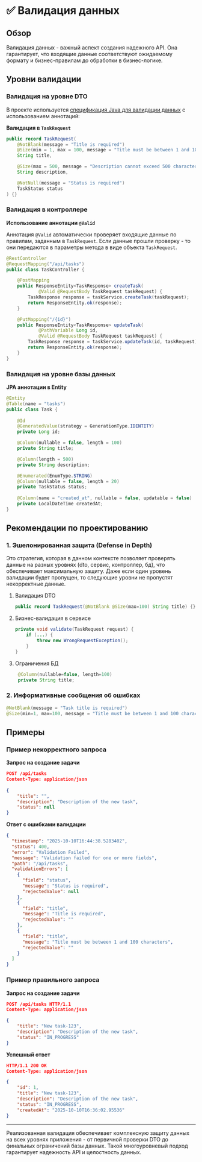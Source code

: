 # ✅ Валидация данных

## Обзор

Валидация данных - важный аспект создания надежного API. 
Она гарантирует, что входящие данные соответствуют ожидаемому формату
и бизнес-правилам до обработки в бизнес-логике.

## Уровни валидации

### Валидация на уровне DTO

В проекте используется [спецификация Java для валидации данных](https://docs.spring.io/spring-framework/reference/core/validation/beanvalidation.html) с использованием аннотаций:

**Валидация в `TaskRequest`**

```java
public record TaskRequest(
    @NotBlank(message = "Title is required")
    @Size(min = 1, max = 100, message = "Title must be between 1 and 100 characters")
    String title,

    @Size(max = 500, message = "Description cannot exceed 500 characters")
    String description,

    @NotNull(message = "Status is required")
    TaskStatus status
) {}
```

### Валидация в контроллере

**Использование аннотации `@Valid`**

Аннотация `@Valid` автоматически проверяет входящие данные по правилам, заданным в `TaskRequest`. Если данные прошли 
проверку - то они передаются в параметры метода в виде объекта `TaskRequest`.

```java
@RestController
@RequestMapping("/api/tasks")
public class TaskController {

    @PostMapping
    public ResponseEntity<TaskResponse> createTask(
            @Valid @RequestBody TaskRequest taskRequest) {
        TaskResponse response = taskService.createTask(taskRequest);
        return ResponseEntity.ok(response);
    }

    @PutMapping("/{id}")
    public ResponseEntity<TaskResponse> updateTask(
            @PathVariable Long id,
            @Valid @RequestBody TaskRequest taskRequest) {
        TaskResponse response = taskService.updateTask(id, taskRequest);
        return ResponseEntity.ok(response);
    }
}
```

### Валидация на уровне базы данных

**JPA аннотации в Entity**

```java
@Entity
@Table(name = "tasks")
public class Task {
    
    @Id
    @GeneratedValue(strategy = GenerationType.IDENTITY)
    private Long id;

    @Column(nullable = false, length = 100)
    private String title;

    @Column(length = 500)
    private String description;

    @Enumerated(EnumType.STRING)
    @Column(nullable = false, length = 20)
    private TaskStatus status;
    
    @Column(name = "created_at", nullable = false, updatable = false)
    private LocalDateTime createdAt;
}
```

## Рекомендации по проектированию

### 1. Эшелонированная защита (Defense in Depth)

Это стратегия, которая в данном контексте позволяет проверять данные на разных уровнях 
(dto, сервис, контроллер, бд), что обеспечивает максимальную защиту. Даже если один уровень валидации будет 
пропущен, то следующие уровни не пропустят некорректные данные.

1. Валидация DTO
    ```java
    public record TaskRequest(@NotBlank @Size(max=100) String title) {}
    ```

2. Бизнес-валидация в сервисе
    ```java
    private void validate(TaskRequest request) {
        if (...) {
            throw new WrongRequestException();
        }
    }
    ```
3. Ограничения БД
   ```java
    @Column(nullable=false, length=100)
    private String title;
    ```

### 2. Информативные сообщения об ошибках

```java
@NotBlank(message = "Task title is required")
@Size(min=1, max=100, message = "Title must be between 1 and 100 characters")
```

## Примеры

### Пример некорректного запроса

**Запрос на создание задачи**

```json
POST /api/tasks
Content-Type: application/json
        
{
    "title": "",
    "description": "Description of the new task",
    "status": null
}
```

**Ответ с ошибками валидации**

```json
{
  "timestamp": "2025-10-10T16:44:38.5283402",
  "status": 400,
  "error": "Validation Failed",
  "message": "Validation failed for one or more fields",
  "path": "/api/tasks",
  "validationErrors": [
    {
      "field": "status",
      "message": "Status is required",
      "rejectedValue": null
    },
    {
      "field": "title",
      "message": "Title is required",
      "rejectedValue": ""
    },
    {
      "field": "title",
      "message": "Title must be between 1 and 100 characters",
      "rejectedValue": ""
    }
  ]
}
```

### Пример правильного запроса

**Запрос на создание задачи**

```json
POST /api/tasks HTTP/1.1
Content-Type: application/json

{
    "title": "New task-123",
    "description": "Description of the new task",
    "status": "IN_PROGRESS"
}
```

**Успешный ответ**

```json
HTTP/1.1 200 OK
Content-Type: application/json

{
    "id": 1,
    "title": "New task-123",
    "description": "Description of the new task",
    "status": "IN_PROGRESS",
    "createdAt": "2025-10-10T16:36:02.95536"
}
```

<hr>

Реализованная валидация обеспечивает комплексную защиту данных на всех уровнях приложения - от первичной
проверки DTO до финальных ограничений базы данных. Такой многоуровневый подход гарантирует надежность API
и целостность данных.